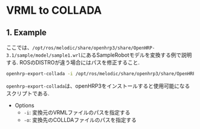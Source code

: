 # VRML to COLLADA

## 1. Example

ここでは、`/opt/ros/melodic/share/openhrp3/share/OpenHRP-3.1/sample/model/sample1.wrl`にあるSampleRobotモデルを変換する例で説明する. ROSのDISTROが違う場合にはパスを修正すること.

```bash
openhrp-export-collada -i /opt/ros/melodic/share/openhrp3/share/OpenHRP-3.1/sample/model/sample1.wrl -o /tmp/SampleRobot.dae
```

`openhrp-export-collada`は、openHRP3をインストールすると使用可能になるスクリプトである.

- Options
  - `-i`: 変換元のVRMLファイルのパスを指定する
  - `-o`: 変換先のCOLLDAファイルのパスを指定する